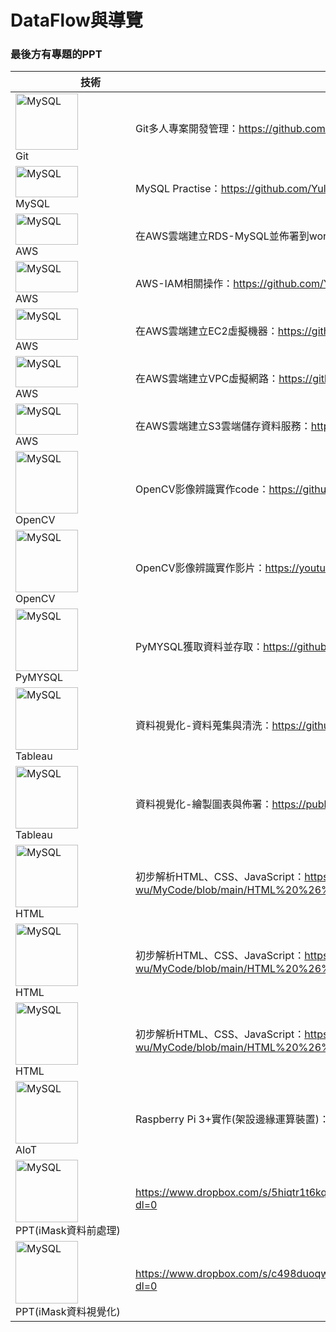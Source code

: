          
<h1>DataFlow與導覽</h1>


<h3>最後方有專題的PPT</h3>        
          
|　　　　技術　　　　　　　　　　|   code    |     
| ------------- | ------------- |
 <img src="https://user-images.githubusercontent.com/97188330/156695477-23f2b634-7518-4d3a-82be-55eb40fee94e.png" width="100" height="90" alt="MySQL"/><br/>Git |  Git多人專案開發管理：https://github.com/Yulissa-wu/MyCode/blob/main/Git%20Version%20Control.md |
| <img src="https://i.imgur.com/XlGhVt2.png" width="100" height="50" alt="MySQL"/><br/>MySQL |  MySQL Practise：https://github.com/Yulissa-wu/MyCode/blob/main/MySQL%20Practise |
| <img src="https://i.imgur.com/7mNaYMb.png" width="100" height="50" alt="MySQL"/><br/>AWS  | 在AWS雲端建立RDS-MySQL並佈署到workbench：https://github.com/Yulissa-wu/MyCode/blob/main/AWS-RDS-MySQL-DB.md  |
| <img src="https://i.imgur.com/7mNaYMb.png" width="100" height="50" alt="MySQL"/><br/>AWS  | AWS-IAM相關操作：https://github.com/Yulissa-wu/MyCode/blob/main/AWS-IAM.md  |
| <img src="https://i.imgur.com/7mNaYMb.png" width="100" height="50" alt="MySQL"/><br/>AWS  | 在AWS雲端建立EC2虛擬機器：https://github.com/Yulissa-wu/MyCode/blob/main/AWS-EC2-VM.md  |
| <img src="https://i.imgur.com/7mNaYMb.png" width="100" height="50" alt="MySQL"/><br/>AWS  | 在AWS雲端建立VPC虛擬網路：https://github.com/Yulissa-wu/MyCode/blob/main/AWS-VPC.md  |
| <img src="https://i.imgur.com/7mNaYMb.png" width="100" height="50" alt="MySQL"/><br/>AWS  | 在AWS雲端建立S3雲端儲存資料服務：https://github.com/Yulissa-wu/MyCode/blob/main/AWS-S3.md  |
| <img src="https://user-images.githubusercontent.com/97188330/156327491-75c4a321-7c37-40bc-a9c3-48e4b21b5a4d.png" width="100" height="100" alt="MySQL"/><br/>OpenCV  | OpenCV影像辨識實作code：https://github.com/Yulissa-wu/MyCode/blob/main/OpenCV  |
| <img src="https://user-images.githubusercontent.com/97188330/156327491-75c4a321-7c37-40bc-a9c3-48e4b21b5a4d.png" width="100" height="100" alt="MySQL"/><br/>OpenCV  | OpenCV影像辨識實作影片：https://youtu.be/2Remnb8-QdU  |
| <img src="https://user-images.githubusercontent.com/97188330/157197156-3ca1b133-39d3-4eb9-94ca-087c5fcfa823.png" width="100" height="100" alt="MySQL"/><br/>PyMYSQL  | PyMYSQL獲取資料並存取：https://github.com/Yulissa-wu/MyCode/blob/main/PyMYSQL%20and%20DV  |
| <img src="https://user-images.githubusercontent.com/97188330/156870405-d9c92876-d547-42ea-a5fa-f0a1c71f49cd.png" width="100" height="100" alt="MySQL"/><br/>Tableau  | 資料視覺化-資料蒐集與清洗：https://github.com/Yulissa-wu/MyCode/blob/main/PyMYSQL%20and%20DV  |
| <img src="https://user-images.githubusercontent.com/97188330/156870405-d9c92876-d547-42ea-a5fa-f0a1c71f49cd.png" width="100" height="100" alt="MySQL"/><br/>Tableau  | 資料視覺化-繪製圖表與佈署：https://public.tableau.com/app/profile/.45817729/viz/DV_16467202062690/iMask  |
| <img src="https://user-images.githubusercontent.com/97188330/158021967-c2abe7d0-65bd-4e48-86d2-304e2f14ca95.png" width="100" height="100" alt="MySQL"/><br/>HTML  | 初步解析HTML、CSS、JavaScript：https://github.com/Yulissa-wu/MyCode/blob/main/HTML%20%26%20CSS%20%26%20JavaScript.md  |
| <img src="https://user-images.githubusercontent.com/97188330/158022024-7abedbdd-7d8c-4da7-b2a5-962630e8c85f.png" width="100" height="100" alt="MySQL"/><br/>HTML  | 初步解析HTML、CSS、JavaScript：https://github.com/Yulissa-wu/MyCode/blob/main/HTML%20%26%20CSS%20%26%20JavaScript.md  |
| <img src="https://user-images.githubusercontent.com/97188330/158022047-9a019ce9-6c0d-499c-a7f3-e9990402708d.png" width="100" height="100" alt="MySQL"/><br/>HTML  | 初步解析HTML、CSS、JavaScript：https://github.com/Yulissa-wu/MyCode/blob/main/HTML%20%26%20CSS%20%26%20JavaScript.md  |
| <img src="https://user-images.githubusercontent.com/97188330/156328390-e90ea371-b28d-48b1-b10b-e918df5f6d1c.jpg" width="100" height="100" alt="MySQL"/><br/>AIoT  | Raspberry Pi 3+實作(架設邊緣運算裝置)：https://github.com/Yulissa-wu/MyCode/blob/main/RaspberryPi.md  |
| <img src="https://user-images.githubusercontent.com/97188330/157199123-729bc3f0-5695-4279-968c-20755d05b67c.png" width="100" height="100" alt="MySQL"/><br/>PPT(iMask資料前處理)  |  https://www.dropbox.com/s/5hiqtr1t6kq0r00/iMask%20%E8%B3%87%E6%96%99%E5%89%8D%E8%99%95%E7%90%86.pdf?dl=0 |
| <img src="https://user-images.githubusercontent.com/97188330/157199326-37dfabf8-08a4-4c8a-97a6-99fe7bcf1382.png" width="100" height="100" alt="MySQL"/><br/>PPT(iMask資料視覺化)  | https://www.dropbox.com/s/c498duoqwp1awmn/iMask%20%E8%B3%87%E6%96%99%E8%A6%96%E8%A6%BA%E5%8C%96.pdf?dl=0  |



